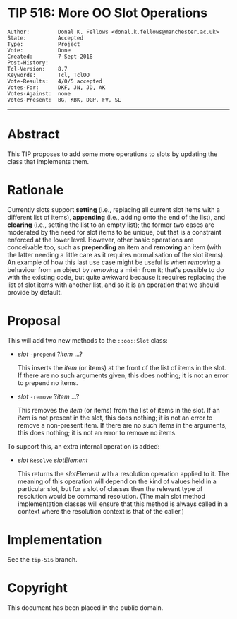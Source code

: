 # TIP 516: More OO Slot Operations
	Author:         Donal K. Fellows <donal.k.fellows@manchester.ac.uk>
	State:          Accepted
	Type:           Project
	Vote:           Done
	Created:        7-Sept-2018
	Post-History:   
	Tcl-Version:	8.7
	Keywords:       Tcl, TclOO
	Vote-Results:   4/0/5 accepted
	Votes-For:      DKF, JN, JD, AK
	Votes-Against:  none
	Votes-Present:  BG, KBK, DGP, FV, SL
-----

# Abstract

This TIP proposes to add some more operations to slots by updating the class
that implements them.

# Rationale

Currently slots support **setting** (i.e., replacing all current slot items
with a different list of items), **appending** (i.e., adding onto the end of
the list), and **clearing** (i.e., setting the list to an empty list); the
former two cases are moderated by the need for slot items to be unique, but
that is a constraint enforced at the lower level. However, other basic
operations are conceivable too, such as **prepending** an item
and **removing** an item (with the latter needing a little care as it requires
normalisation of the slot items). An example of how this last use case might
be useful is when _removing_ a behaviour from an object by _removing_ a mixin
from it; that's possible to do with the existing code, but quite awkward
because it requires replacing the list of slot items with another list, and so
it is an operation that we should provide by default.

# Proposal

This will add two new methods to the `::oo::Slot` class:

  * _slot_ `-prepend` ?_item_ ...?

    This inserts the _item_ (or items) at the front of the list of items in
    the slot. If there are no such arguments given, this does nothing; it is
    not an error to prepend no items.

  * _slot_ `-remove` ?_item_ ...?

    This removes the _item_ (or items) from the list of items in the slot. If
    an _item_ is not present in the slot, this does nothing; it is not an
    error to remove a non-present item. If there are no such items in the
    arguments, this does nothing; it is not an error to remove no items.

To support this, an extra internal operation is added:

  * _slot_ `Resolve` _slotElement_

    This returns the _slotElement_ with a resolution operation applied to it.
    The meaning of this operation will depend on the kind of values held in a
    particular slot, but for a slot of classes then the relevant type of
    resolution would be command resolution. (The main slot method
    implementation classes will ensure that this method is always called in a
    context where the resolution context is that of the caller.)

# Implementation

See the `tip-516` branch.

# Copyright

This document has been placed in the public domain.
